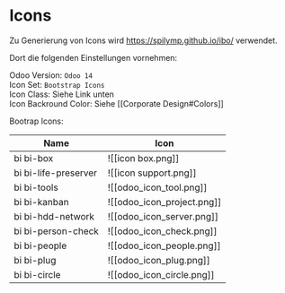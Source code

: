 # Icons

Zu Generierung von Icons wird <https://spilymp.github.io/ibo/> verwendet.

Dort die folgenden Einstellungen vornehmen:

Odoo Version: `Odoo 14`\
Icon Set: `Bootstrap Icons`\
Icon Class: Siehe Link unten\
Icon Backround Color: Siehe [[Corporate Design#Colors]]

Bootrap Icons:

| Name                 | Icon                       |
| -------------------- | -------------------------- |
| bi bi-box            | ![[icon box.png]]          |
| bi bi-life-preserver | ![[icon support.png]]      |
| bi bi-tools          | ![[odoo_icon_tool.png]]    |
| bi bi-kanban         | ![[odoo_icon_project.png]] |
| bi bi-hdd-network    | ![[odoo_icon_server.png]]  |
| bi bi-person-check   | ![[odoo_icon_check.png]]   |
| bi bi-people         | ![[odoo_icon_people.png]]  |
| bi bi-plug           | ![[odoo_icon_plug.png]]    |
| bi bi-circle         | ![[odoo_icon_circle.png]]  |
